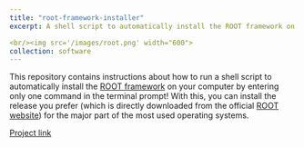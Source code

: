```yaml
---
title: "root-framework-installer"
excerpt: A shell script to automatically install the ROOT framework on Ubuntu, Windows or MacOS operating systems.

<br/><img src='/images/root.png' width="600">
collection: software
---
```


This repository contains instructions about how to run a shell script to automatically install the [ROOT framework](https://github.com/root-project/root) on your computer by entering only one command in the terminal prompt! With this, you can install the release you prefer (which is directly downloaded from the official [ROOT website](https://root.cern/install/all_releases/)) for the major part of the most used operating systems.

[Project link](https://github.com/JustWhit3/root-framework-installer)
